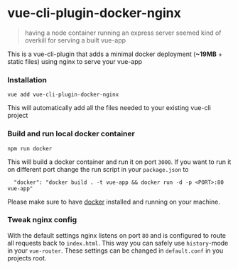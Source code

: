 # vue-cli-plugin-docker-nginx

> having a node container running an express server seemed kind of overkill for serving a built vue-app

This is a vue-cli-plugin that adds a minimal docker deployment (**~19MB** + static files) using nginx to serve your vue-app

### Installation

```
vue add vue-cli-plugin-docker-nginx
```

This will automatically add all the files needed to your existing vue-cli project

### Build and run local docker container

```
npm run docker
```

This will build a docker container and run it on port `3000`. If you want to run it on different port change the run script in your `package.json` to

```
  "docker": "docker build . -t vue-app && docker run -d -p <PORT>:80 vue-app"
```

Please make sure to have [docker](https://docs.docker.com/install/) installed and running on your machine.

### Tweak nginx config

With the default settings nginx listens on port `80` and is configured to route all requests back to `index.html`. This way you can safely use `history`-mode in your `vue-router`. These settings can be changed in `default.conf` in you projects root.

